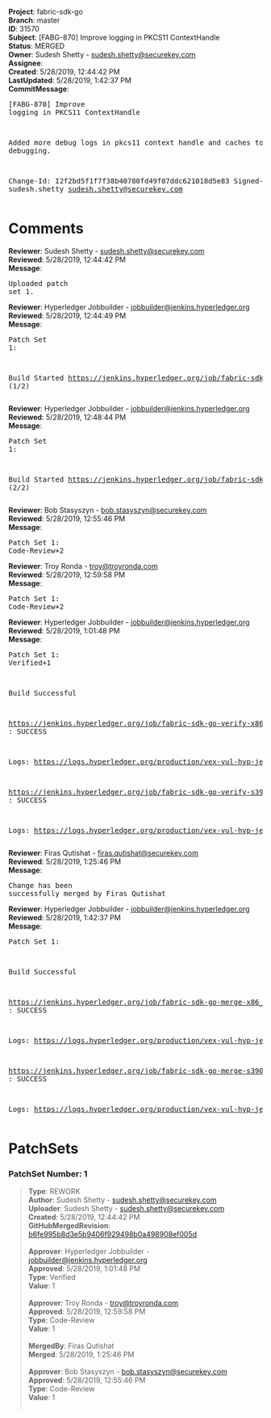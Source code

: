 <strong>Project</strong>: fabric-sdk-go<br><strong>Branch</strong>: master<br><strong>ID</strong>: 31570<br><strong>Subject</strong>: [FABG-870] Improve logging in PKCS11 ContextHandle<br><strong>Status</strong>: MERGED<br><strong>Owner</strong>: Sudesh Shetty - sudesh.shetty@securekey.com<br><strong>Assignee</strong>:<br><strong>Created</strong>: 5/28/2019, 12:44:42 PM<br><strong>LastUpdated</strong>: 5/28/2019, 1:42:37 PM<br><strong>CommitMessage</strong>:<br><pre>[FABG-870] Improve logging in PKCS11 ContextHandle

Added more debug logs in pkcs11 context handle and caches to improve
debugging.

Change-Id: I2f2bd5f1f7f38b40780fd49f07ddc621018d5e83
Signed-off-by: sudesh.shetty <sudesh.shetty@securekey.com>
</pre><h1>Comments</h1><strong>Reviewer</strong>: Sudesh Shetty - sudesh.shetty@securekey.com<br><strong>Reviewed</strong>: 5/28/2019, 12:44:42 PM<br><strong>Message</strong>: <pre>Uploaded patch set 1.</pre><strong>Reviewer</strong>: Hyperledger Jobbuilder - jobbuilder@jenkins.hyperledger.org<br><strong>Reviewed</strong>: 5/28/2019, 12:44:49 PM<br><strong>Message</strong>: <pre>Patch Set 1:

Build Started https://jenkins.hyperledger.org/job/fabric-sdk-go-verify-s390x/195/ (1/2)</pre><strong>Reviewer</strong>: Hyperledger Jobbuilder - jobbuilder@jenkins.hyperledger.org<br><strong>Reviewed</strong>: 5/28/2019, 12:48:44 PM<br><strong>Message</strong>: <pre>Patch Set 1:

Build Started https://jenkins.hyperledger.org/job/fabric-sdk-go-verify-x86_64/144/ (2/2)</pre><strong>Reviewer</strong>: Bob Stasyszyn - bob.stasyszyn@securekey.com<br><strong>Reviewed</strong>: 5/28/2019, 12:55:46 PM<br><strong>Message</strong>: <pre>Patch Set 1: Code-Review+2</pre><strong>Reviewer</strong>: Troy Ronda - troy@troyronda.com<br><strong>Reviewed</strong>: 5/28/2019, 12:59:58 PM<br><strong>Message</strong>: <pre>Patch Set 1: Code-Review+2</pre><strong>Reviewer</strong>: Hyperledger Jobbuilder - jobbuilder@jenkins.hyperledger.org<br><strong>Reviewed</strong>: 5/28/2019, 1:01:48 PM<br><strong>Message</strong>: <pre>Patch Set 1: Verified+1

Build Successful 

https://jenkins.hyperledger.org/job/fabric-sdk-go-verify-x86_64/144/ : SUCCESS

Logs: https://logs.hyperledger.org/production/vex-yul-hyp-jenkins-3/fabric-sdk-go-verify-x86_64/144

https://jenkins.hyperledger.org/job/fabric-sdk-go-verify-s390x/195/ : SUCCESS

Logs: https://logs.hyperledger.org/production/vex-yul-hyp-jenkins-3/fabric-sdk-go-verify-s390x/195</pre><strong>Reviewer</strong>: Firas Qutishat - firas.qutishat@securekey.com<br><strong>Reviewed</strong>: 5/28/2019, 1:25:46 PM<br><strong>Message</strong>: <pre>Change has been successfully merged by Firas Qutishat</pre><strong>Reviewer</strong>: Hyperledger Jobbuilder - jobbuilder@jenkins.hyperledger.org<br><strong>Reviewed</strong>: 5/28/2019, 1:42:37 PM<br><strong>Message</strong>: <pre>Patch Set 1:

Build Successful 

https://jenkins.hyperledger.org/job/fabric-sdk-go-merge-x86_64/32/ : SUCCESS

Logs: https://logs.hyperledger.org/production/vex-yul-hyp-jenkins-3/fabric-sdk-go-merge-x86_64/32

https://jenkins.hyperledger.org/job/fabric-sdk-go-merge-s390x/32/ : SUCCESS

Logs: https://logs.hyperledger.org/production/vex-yul-hyp-jenkins-3/fabric-sdk-go-merge-s390x/32</pre><h1>PatchSets</h1><h3>PatchSet Number: 1</h3><blockquote><strong>Type</strong>: REWORK<br><strong>Author</strong>: Sudesh Shetty - sudesh.shetty@securekey.com<br><strong>Uploader</strong>: Sudesh Shetty - sudesh.shetty@securekey.com<br><strong>Created</strong>: 5/28/2019, 12:44:42 PM<br><strong>GitHubMergedRevision</strong>: [b6fe995b8d3e5b9406f929498b0a498908ef005d](https://github.com/hyperledger/fabric-sdk-go/commit/b6fe995b8d3e5b9406f929498b0a498908ef005d)<br><br><strong>Approver</strong>: Hyperledger Jobbuilder - jobbuilder@jenkins.hyperledger.org<br><strong>Approved</strong>: 5/28/2019, 1:01:48 PM<br><strong>Type</strong>: Verified<br><strong>Value</strong>: 1<br><br><strong>Approver</strong>: Troy Ronda - troy@troyronda.com<br><strong>Approved</strong>: 5/28/2019, 12:59:58 PM<br><strong>Type</strong>: Code-Review<br><strong>Value</strong>: 1<br><br><strong>MergedBy</strong>: Firas Qutishat<br><strong>Merged</strong>: 5/28/2019, 1:25:46 PM<br><br><strong>Approver</strong>: Bob Stasyszyn - bob.stasyszyn@securekey.com<br><strong>Approved</strong>: 5/28/2019, 12:55:46 PM<br><strong>Type</strong>: Code-Review<br><strong>Value</strong>: 1<br><br></blockquote>